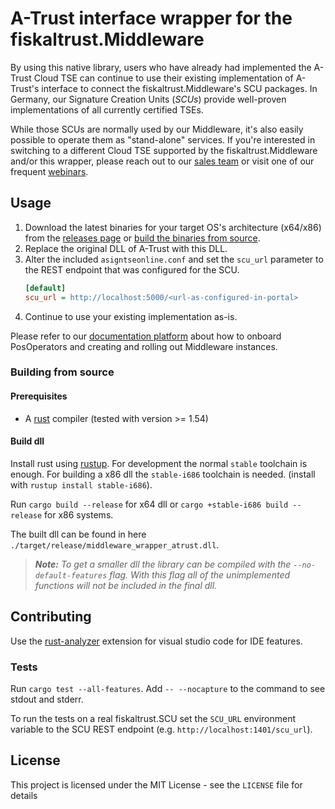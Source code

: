 # A-Trust interface wrapper for the fiskaltrust.Middleware
By using this native library, users who have already had implemented the A-Trust Cloud TSE can continue to use their existing implementation of A-Trust's interface to connect the fiskaltrust.Middleware's SCU packages. In Germany, our Signature Creation Units (_SCUs_) provide well-proven implementations of all currently certified TSEs.

While those SCUs are normally used by our Middleware, it's also easily possible to operate them as "stand-alone" services. If you're interested in switching to a different Cloud TSE supported by the fiskaltrust.Middleware and/or this wrapper, please reach out to our [sales team](mailto:sales@fiskaltrust.de) or visit one of our frequent [webinars](https://fiskaltrust.de/webinare).

## Usage
1. Download the latest binaries for your target OS's architecture (x64/x86) from the [releases page](https://github.com/fiskaltrust/middleware-wrapper-atrust/releases) or [build the binaries from source](#building-from-source).
2. Replace the original DLL of A-Trust with this DLL.
3. Alter the included `asigntseonline.conf` and set the `scu_url` parameter to the REST endpoint that was configured for the SCU.
    ```ini
    [default]
    scu_url = http://localhost:5000/<url-as-configured-in-portal>
    ```
4. Continue to use your existing implementation as-is.

Please refer to our [documentation platform](https://docs.fiskaltrust.cloud) about how to onboard PosOperators and creating and rolling out Middleware instances.

### Building from source

#### Prerequisites
* A [rust](https://www.rust-lang.org/) compiler (tested with version >= 1.54)

#### Build dll

Install rust using [rustup](https://rustup.rs/). For development the normal `stable` toolchain is enough. For building a x86 dll the `stable-i686` toolchain is needed. (install with `rustup install stable-i686`).

Run `cargo build --release` for x64 dll or `cargo +stable-i686 build --release` for x86 systems.

The built dll can be found in here `./target/release/middleware_wrapper_atrust.dll`.

> ***Note:** To get a smaller dll the library can be compiled with the `--no-default-features` flag. With this flag all of the unimplemented functions will not be included in the final dll.*

<!--
## Docs

Run `cargo doc --no-deps` to build the docs. add `--open` to open them in the default browser.
-->

## Contributing

Use the [rust-analyzer](https://marketplace.visualstudio.com/items?itemName=matklad.rust-analyzer) extension for visual studio code for IDE features.

### Tests

Run `cargo test --all-features`. Add `-- --nocapture` to the command to see stdout and stderr.

To run the tests on a real fiskaltrust.SCU set the `SCU_URL` environment variable to the SCU REST endpoint (e.g. `http://localhost:1401/scu_url`).

## License
This project is licensed under the MIT License - see the `LICENSE` file for details
